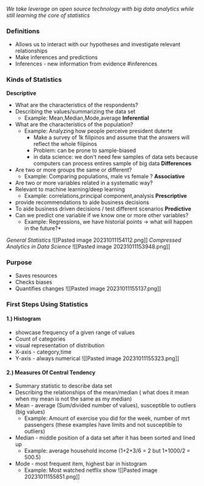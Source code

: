 *We take leverage on open source technology with big data analytics while still learning the core of statistics*

### Definitions
* Allows us to interact with our hypotheses and investigate relevant relationships
* Make inferences and predictions
* Inferences - new information from evidence #inferences

### Kinds of Statistics
**Descriptive**
* What are the characteristics of the respondents?
* Describing the values/summarizing the data set
	* Example: Mean,Median,Mode,average
**Inferential**
* What are the characteristics of the population?
	* Example: Analyzing how people perceive president duterte
		* Make a survey of 1k filipinos and assume that the answers will reflect the whole filipinos
		* Problem: can be prone to sample-biased
		* in data science: we don't need few samples of data sets because computers can process entires sample of big data
**Differences**
* Are two or more groups the same or different?
	* Example: Comparing populations, male vs female ?
**Associative**
* Are two or more variables related in a systematic way?
* Relevant to machine learning/deep learning
	* Example: correlations,principal component,analysis
**Prescriptive**
* provide recommendations to aide business decisions
* To aide business driven decisions / test different scenarios
**Predictive**
* Can we predict one variable if we know one or more other variables?
	* Example: Regressions, we have historial points -> what will happen in the future?*

*General Statistics* 
![[Pasted image 20231011154112.png]]
*Compressed Analytics in Data Science*
![[Pasted image 20231011153948.png]]

### Purpose
* Saves resources
* Checks biases
* Quantifies changes
![[Pasted image 20231011155137.png]]

### First Steps Using Statistics 

#### 1.) Histogram
* showcase frequency of a given range of values
* Count of categories
* visual representation of distribution
* X-axis - category,time
* Y-axis - always numerical
![[Pasted image 20231011155323.png]]
#### 2.) Measures Of Central Tendency
* Summary statistic to describe data set
* Describing the relationships of the mean/median ( what does it mean when my mean is not the same as my median)
* Mean - average (Sum/divided number of values), susceptible to outliers (big values)
	* Example: Amount of exercise you did for the week, number of mrt passengers (these examples have limits and not susceptible to outliers)
* Median - middle position of a data set after it has been sorted and lined up
	* Example: average household income (1+2+3/6 = 2 but 1+1000/2 = 500.5)
* Mode - most frequent item, highest bar in histogram
	* Example: Most watched netflix show
![[Pasted image 20231011155851.png]]